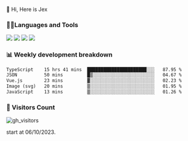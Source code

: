  👋 Hi, Here is Jex

 

### 🧑‍💻Languages and Tools

<code><a href="https://react.dev"><img src="https://api.iconify.design/logos:react.svg" /></a></code>
<code><a href="https://github.com/vuejs/core"><img src="https://api.iconify.design/logos:vue.svg" /></a></code> 
<code><a href="https://github.com/microsoft/TypeScript"><img src="https://api.iconify.design/logos:typescript-icon.svg" /></a></code>
<code><a href="https://threejs.org/"><img src="https://api.iconify.design/logos:threejs.svg" /></a></code>

### 📊 Weekly development breakdown

<!--START_SECTION:waka-->

```txt
TypeScript    15 hrs 41 mins  ██████████████████████░░░   87.95 %
JSON          50 mins         █▒░░░░░░░░░░░░░░░░░░░░░░░   04.67 %
Vue.js        23 mins         ▓░░░░░░░░░░░░░░░░░░░░░░░░   02.23 %
Image (svg)   20 mins         ▒░░░░░░░░░░░░░░░░░░░░░░░░   01.95 %
JavaScript    13 mins         ▒░░░░░░░░░░░░░░░░░░░░░░░░   01.26 %
```

<!--END_SECTION:waka-->


### 👀 Visitors Count

![gh_visitors](https://profile-counter.glitch.me/jexlau/count.svg)

start at 06/10/2023.
